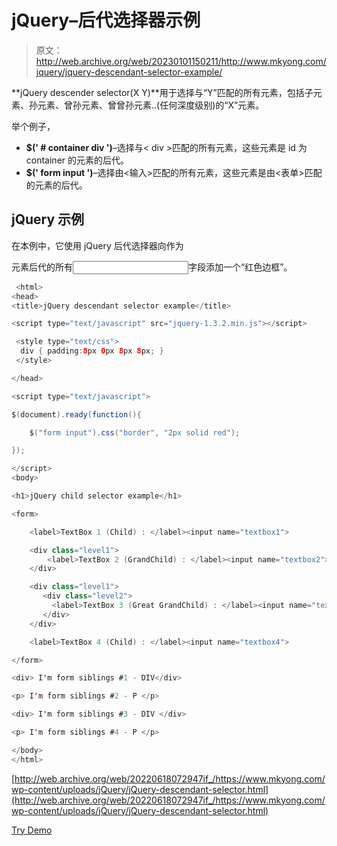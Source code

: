 # jQuery–后代选择器示例

> 原文：<http://web.archive.org/web/20230101150211/http://www.mkyong.com/jquery/jquery-descendant-selector-example/>

**jQuery descender selector(X Y)**用于选择与“Y”匹配的所有元素，包括子元素、孙元素、曾孙元素、曾曾孙元素..(任何深度级别)的“X”元素。

举个例子，

*   **$(' # container div ')**–选择与< div >匹配的所有元素，这些元素是 id 为 container 的元素的后代。
*   **$(' form input ')**–选择由<输入>匹配的所有元素，这些元素是由<表单>匹配的元素的后代。

## jQuery 示例

在本例中，它使用 jQuery 后代选择器向作为

<form>元素后代的所有<input>字段添加一个“红色边框”。</form>

```java
 <html>
<head>
<title>jQuery descendant selector example</title>

<script type="text/javascript" src="jquery-1.3.2.min.js"></script>

 <style type="text/css">
  div { padding:8px 0px 8px 8px; }
 </style>

</head>

<script type="text/javascript">

$(document).ready(function(){

	$("form input").css("border", "2px solid red");

});

</script>
<body>

<h1>jQuery child selector example</h1>

<form>

	<label>TextBox 1 (Child) : </label><input name="textbox1">

	<div class="level1">
		<label>TextBox 2 (GrandChild) : </label><input name="textbox2">
	</div>

	<div class="level1">
	   <div class="level2">
   	     <label>TextBox 3 (Great GrandChild) : </label><input name="textbox3">
	   </div>
	</div>

	<label>TextBox 4 (Child) : </label><input name="textbox4">

</form>

<div> I'm form siblings #1 - DIV</div>

<p> I'm form siblings #2 - P </p>

<div> I'm form siblings #3 - DIV </div>

<p> I'm form siblings #4 - P </p>

</body>
</html> 
```

[http://web.archive.org/web/20220618072947if_/https://www.mkyong.com/wp-content/uploads/jQuery/jQuery-descendant-selector.html](http://web.archive.org/web/20220618072947if_/https://www.mkyong.com/wp-content/uploads/jQuery/jQuery-descendant-selector.html)

[Try Demo](http://web.archive.org/web/20220618072947/http://www.mkyong.com/wp-content/uploads/jQuery/jQuery-descendant-selector.html)<input type="hidden" id="mkyong-current-postId" value="4884">